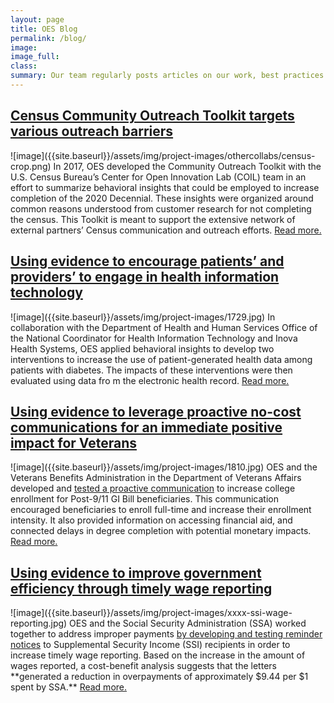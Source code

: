 ```yaml
---
layout: page
title: OES Blog
permalink: /blog/
image:
image_full: 
class:
summary: Our team regularly posts articles on our work, best practices and new resources. 
---
```

<h2><a href="{{site.baseurl}}/blog/census-toolkit/">Census Community Outreach Toolkit targets various outreach barriers</a></h2>
![image]({{site.baseurl}}/assets/img/project-images/othercollabs/census-crop.png)
In 2017, OES developed the Community Outreach Toolkit with the U.S. Census Bureau’s Center for Open Innovation Lab (COIL) team in an effort to summarize behavioral insights that could be employed to increase completion of the 2020 Decennial. These insights were organized around common reasons understood from customer research for not completing the census. This Toolkit is meant to support the extensive network of external partners’ Census communication and outreach efforts. 
<a href="{{site.baseurl}}/blog/census-toolkit/">Read more.</a> 

<h2><a href="https://oes.gsa.gov/blog/health-it-technology/">Using evidence to encourage patients’ and providers’ to engage in health information technology</a></h2>
![image]({{site.baseurl}}/assets/img/project-images/1729.jpg)
In collaboration with the Department of Health and Human Services Office of the National Coordinator for Health Information Technology and Inova Health Systems, OES applied behavioral insights to develop two interventions to increase the use of patient-generated health data among patients with diabetes. The impacts of these interventions were then evaluated using data fro
m the electronic health record. 
<a href="https://oes.gsa.gov/blog/health-it-technology/">Read more.</a> 


<h2><a href="https://oes.gsa.gov/blog/gi-bill-communication/">Using evidence to leverage proactive no-cost communications for an immediate positive impact for Veterans</a></h2>
![image]({{site.baseurl}}/assets/img/project-images/1810.jpg)
OES and the Veterans Benefits Administration in the Department of Veterans Affairs developed and <a href="https://oes.gsa.gov/projects/gi-bill-proactive-communication/">tested a proactive communication</a> to increase college enrollment for Post-9/11 GI Bill beneficiaries. This communication encouraged beneficiaries to enroll full-time and increase their enrollment intensity. It also provided information on accessing financial aid, and connected delays in degree completion with potential monetary impacts. <a href="https://oes.gsa.gov/blog/gi-bill-communication/">Read more.</a>


<h2><a href="https://oes.gsa.gov/blog/wage-reporting/">Using evidence to improve government efficiency through timely wage reporting</a></h2>
![image]({{site.baseurl}}/assets/img/project-images/xxxx-ssi-wage-reporting.jpg)
OES and the Social Security Administration (SSA) worked together to address improper payments <a href="https://oes.gsa.gov/projects/ssi-wage-reporting/">by developing and testing reminder notices</a> to Supplemental Security Income (SSI) recipients in order to increase timely wage reporting. Based on the increase in the amount of wages reported, a cost-benefit analysis suggests that the letters **generated a reduction in overpayments of approximately $9.44 per $1 spent by SSA.** <a href="https://oes.gsa.gov/blog/wage-reporting/">Read more.</a>
